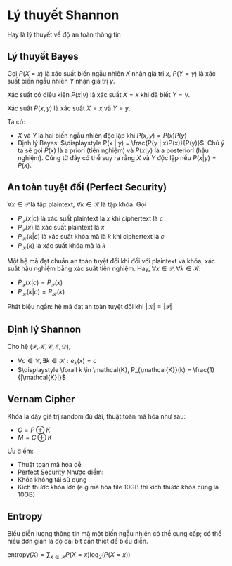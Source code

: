 # Lý thuyết Shannon

Hay là lý thuyết về độ an toàn thông tin

## Lý thuyết Bayes

Gọi $P(X = x)$ là xác suất biến ngẫu nhiên $X$ nhận giá trị $x$, $P(Y = y)$ là xác suất biến ngẫu nhiên $Y$ nhận giá trị $y$.

Xác suất có điều kiện <span>$P(x | y)$</span> là xác suất $X = x$ khi đã biết $Y = y$.

Xác suất $P(x, y)$ là xác suất $X = x$ và $Y = y$.

Ta có:
- $X$ và $Y$ là hai biến ngẫu nhiên độc lập khi $P(x, y) = P(x)P(y)$
- Định lý Bayes: <span>$\displaystyle P(x | y) = \frac{P(y | x)P(x)}{P(y)}$</span>. Chú ý ta sẽ gọi $P(x)$ là a priori (tiên nghiệm) và <span>$P(x | y)$<span> là a posteriori (hậu nghiệm). Cũng từ đây có thể suy ra rằng $X$ và $Y$ độc lập nếu <span>$P(x | y) = P(x)$</span>.

## An toàn tuyệt đối (Perfect Security)
$\forall x \in \mathcal{P}$ là tập plaintext, $\forall k \in \mathcal{K}$ là tập khóa. Gọi 
- <span>$P_{\mathcal{P}}(x | c)$</span> là xác suất plaintext là $x$ khi ciphertext là $c$
- $P_{\mathcal{P}}(x)$ là xác suất plaintext là $x$
- <span>$P_{\mathcal{K}}(k | c)$</span> là xác suất khóa mã là $k$ khi ciphertext là $c$
- $P_{\mathcal{K}}(k)$ là xác suất khóa mã là $k$


Một hệ mã đạt chuẩn an toàn tuyệt đối khi đối với plaintext và khóa, xác suất hậu nghiệm bằng xác suất tiên nghiệm. Hay,
$\forall x \in \mathcal{P}, \forall k \in \mathcal{K}$:
- <span>$P_{\mathcal{P}}(x | c) = P_{\mathcal{P}}(x)$</span>
- <span>$P_{\mathcal{K}}(k | c) = P_{\mathcal{K}}(k)$</span>

Phát biểu ngắn: hệ mã đạt an toàn tuyệt đối khi <span>$|\mathcal{K}| = |\mathcal{P}|$</span>

## Định lý Shannon

Cho hệ $(\mathcal{P}, \mathcal{K}, \mathcal{C}, \mathcal{E}, \mathcal{D})$,
- $\forall c \in \mathcal{C}, \exists k \in \mathcal{K}: e_k(x) = c$
- <span>$\displaystyle \forall k \in \mathcal{K}, P_{\mathcal{K}}(k) = \frac{1}{|\mathcal{K}|}$</span>

## Vernam Cipher
Khóa là dãy giá trị random đủ dài, thuật toán mã hóa như sau:
- $C = P \oplus K$
- $M = C \oplus K$

Ưu điểm:
- Thuật toán mã hóa dễ
- Perfect Security
Nhược điểm:
- Khóa không tái sử dụng
- Kích thước khóa lớn (e.g mã hóa file 10GB thì kích thước khóa cũng là 10GB)

## Entropy
Biểu diễn lượng thông tin mà một biến ngẫu nhiên có thể cung cấp; có thể hiểu đơn giản là độ dài bit cần thiêt để biểu diễn.

$\displaystyle \text{entropy}(X) = \sum_{x \in \mathcal{X}} P(X = x)\log_2(P(X = x))$
